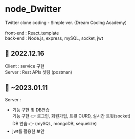 # node_Dwitter
Twitter clone coding - Simple ver. (Dream Coding Academy)<br>
<br>
front-end : React_template<br>
back-end : Node.js, express, mySQL, socket, jwt<br>


## 📌 2022.12.16<br>
Client : service 구현<br>
Server : Rest APIs 셋팅 (postman)<br>

## 📌 ~2023.01.11<br>
Server : <br>
   - 기능 구현 및 DB연습<br>
       기능 구현 👉 로그인, 회원가입, 트윗 CURD, 실시간 트윗(socket)<br>
       DB 연습  👉 (mySQL, mongoDB, sequelize)<br>
   - jwt를 활용한 보안 <br>
